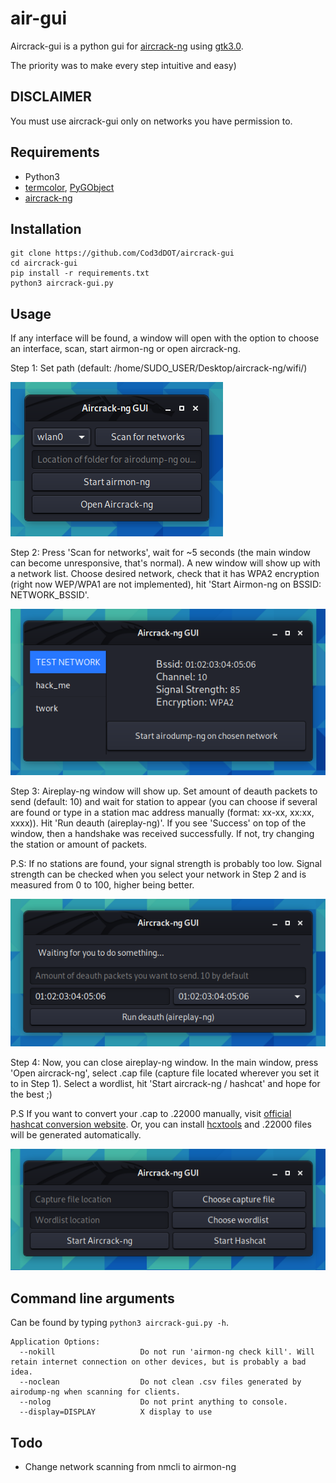 # air-gui

Aircrack-gui is a python gui for [aircrack-ng](https://www.aircrack-ng.org/) using [gtk3.0](https://pygobject.readthedocs.io/en/latest/).

The priority was to make every step intuitive and easy)

## DISCLAIMER

You must use aircrack-gui only on networks you have permission to.

## Requirements

- Python3
- [termcolor](https://pypi.org/project/termcolor/), [PyGObject](https://pypi.org/project/PyGObject/)
- [aircrack-ng](https://www.aircrack-ng.org/)

## Installation

```
git clone https://github.com/Cod3dDOT/aircrack-gui
cd aircrack-gui
pip install -r requirements.txt
python3 aircrack-gui.py
```

## Usage

If any interface will be found, a window will open with the option to choose an interface, scan, start airmon-ng or open aircrack-ng.

Step 1: Set path (default: /home/SUDO_USER/Desktop/aircrack-ng/wifi/)

![main window](/demo/main_window.png)

Step 2: Press 'Scan for networks', wait for ~5 seconds (the main window can become unresponsive, that's normal). A new window will show up with a network list. Choose desired network, check that it has WPA2 encryption (right now WEP/WPA1 are not implemented), hit 'Start Airmon-ng on BSSID: NETWORK_BSSID'.

![scanning window](/demo/scanning_window.png)

Step 3: Aireplay-ng window will show up. Set amount of deauth packets to send (default: 10) and wait for station to appear (you can choose if several are found or type in a station mac address manually (format: xx-xx, xx:xx, xxxx)). Hit 'Run deauth (aireplay-ng)'. If you see 'Success' on top of the window, then a handshake was received successfully. If not, try changing the station or amount of packets.

P.S: If no stations are found, your signal strength is probably too low. Signal strength can be checked when you select your network in Step 2 and is measured from 0 to 100, higher being better.

![aireplay-ng window](/demo/aireplay-ng_window.png)

Step 4: Now, you can close aireplay-ng window. In the main window, press 'Open aircrack-ng', select .cap file (capture file located wherever you set it to in Step 1). Select a wordlist, hit 'Start aircrack-ng / hashcat' and hope for the best ;)

P.S If you want to convert your .cap to .22000 manually, visit [official hashcat conversion website](https://hashcat.net/cap2hashcat/). Or, you can install [hcxtools](https://github.com/ZerBea/hcxtools) and .22000 files will be generated automatically.

![aireplay-ng window](/demo/aircrack-ng_window.png)

## Command line arguments

Can be found by typing ```python3 aircrack-gui.py -h```.
```
Application Options:
  --nokill                   Do not run 'airmon-ng check kill'. Will retain internet connection on other devices, but is probably a bad idea.
  --noclean                  Do not clean .csv files generated by airodump-ng when scanning for clients.
  --nolog                    Do not print anything to console.
  --display=DISPLAY          X display to use
```

## Todo

- Change network scanning from nmcli to airmon-ng
